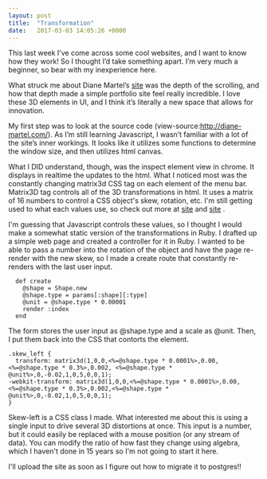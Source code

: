 ```yaml
---
layout: post
title:  "Transformation"
date:   2017-03-03 14:05:26 +0000
---
```



This last week I’ve come across some cool websites, and I want to know how they work! So I thought I’d take something apart. I’m very much a beginner, so bear with my inexperience here. 

What struck me about Diane Martel’s [site](http://diane-martel.com/) was the depth of the scrolling, and how that depth made a simple portfolio site feel really incredible. I love these 3D elements in UI, and I think it’s literally a new space that allows for innovation. 

My first step was to look at the source code (view-source:http://diane-martel.com/). As I’m still learning Javascript, I wasn’t familiar with a lot of the site’s inner workings. It looks like it utilizes some functions to determine the window size, and then utilizes html canvas.

What I DID understand, though, was the inspect element view in chrome. It displays in realtime the updates to the html. What I noticed most was the constantly changing matrix3d CSS tag on each element of the menu bar. Matrix3D tag controls all of the 3D transformations in html. It uses a matrix of 16 numbers to control a CSS object's skew, rotation, etc. I'm still getting used to what each values use, so check out more at  [site](https://developer.mozilla.org/en-US/docs/Web/CSS/transform-function) and [site](https://dev.opera.com/articles/understanding-the-css-transforms-matrix/) .

I'm guessing that Javascript controls these values, so I thought I would make a somewhat static version of the transformations in Ruby. I drafted up a simple web page and created a controller for it in Ruby. I wanted to be able to pass a number into the rotation of the object and have the page re-render with the new skew, so I made a create route that constantly re-renders with the last user input.

```
  def create
    @shape = Shape.new
    @shape.type = params[:shape][:type]
    @unit = @shape.type * 0.00001
    render :index
  end
```

The form stores the user input as @shape.type and a scale as @unit. Then, I put them back into the CSS that contorts the element. 

```
.skew_left {
  transform: matrix3d(1,0,0,<%=@shape.type * 0.0001%>,0.00,<%=@shape.type * 0.3%>,0.002, <%=@shape.type * @unit%>,0,-0.02,1,0,5,0,0,1);
-webkit-transform: matrix3d(1,0,0,<%=@shape.type * 0.0001%>,0.00,<%=@shape.type * 0.3%>,0.002,<%=@shape.type * @unit%>,0,-0.02,1,0,5,0,0,1);
}
```

Skew-left is a CSS class I made. What interested me about this is using a single input to drive several 3D distortions at once. This input is a number, but it could easily be replaced with a mouse position (or any stream of data). You can modify the ratio of how fast they change using algebra, which I haven't done in 15 years so I'm not going to start it here.

I'll upload the site as soon as I figure out how to migrate it to postgres!!



